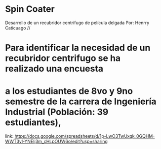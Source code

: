# Spin Coater
Desarrollo de un recubridor centrifugo de película delgada
Por: Henrry Caticuago
//
# Para identificar la necesidad de un recubridor centrifugo se ha realizado una encuesta
# a los estudiantes de 8vo y 9no semestre de la carrera de Ingeniería Industrial (Población: 39 estudiantes), 

link: https://docs.google.com/spreadsheets/d/1p-LwO3TwUxqk_0GQHM-WWT3vl-YNEIj3m_cHLpOUW6o/edit?usp=sharing
